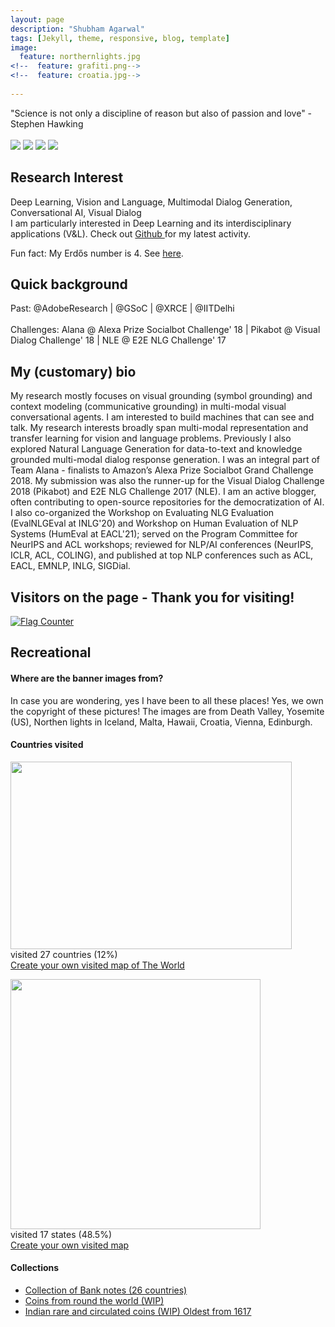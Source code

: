 ```yaml
---
layout: page
description: "Shubham Agarwal"
tags: [Jekyll, theme, responsive, blog, template]
image:
  feature: northernlights.jpg
<!--  feature: grafiti.png-->
<!--  feature: croatia.jpg-->
  
---
```


"Science is not only a discipline of reason but also of passion and love" - Stephen Hawking
<br />
<br />
[<img src="https://img.shields.io/badge/twitter-%230077B5.svg?&style=for-the-badge&logo=twitter&logoColor=white&color=00acee" />](http://twitter.com/shubhamag1992)
[<img src="https://img.shields.io/badge/github-%230077B5.svg?&style=for-the-badge&logo=github&logoColor=white&color=black" />](http://github.com/shubhamagarwal92)
[<img src="https://img.shields.io/badge/Scholar-%230077B5.svg?&style=for-the-badge&logo=google-scholar&logoColor=white&color=blue" />](http://scholar.google.es/citations?user=aSMFGScAAAAJ)
[<img src="https://img.shields.io/badge/linkedin-%230077B5.svg?&style=for-the-badge&logo=linkedin&logoColor=white" />](http://linkedin.com/in/shubham-agarwal-4b215146)


<h2> Research Interest </h2>

Deep Learning, Vision and Language, Multimodal Dialog Generation, Conversational AI, Visual Dialog
<br />
I am particularly interested in Deep Learning and its interdisciplinary applications (V&L). Check out <a href="https://github.com/shubhamagarwal92">Github </a> for my latest activity. 

Fun fact: My Erdős number is 4. See  <a href="https://www.csauthors.net/distance/shubham-agarwal-0001/paul-erdos"> here</a>. 

<h2> Quick background </h2>
Past: @AdobeResearch | @GSoC | @XRCE | @IITDelhi
<br />
<br />
Challenges: Alana @ Alexa Prize Socialbot Challenge' 18 | Pikabot @ Visual Dialog Challenge' 18 | NLE @ E2E NLG Challenge' 17

<h2> My (customary) bio </h2>
  
My research mostly focuses on visual grounding (symbol grounding) and context modeling (communicative grounding) in multi-modal visual conversational agents. I am interested to build machines that can see and talk. My research interests broadly span multi-modal representation and transfer learning for vision and language problems. Previously I also explored Natural Language Generation for data-to-text and knowledge grounded multi-modal dialog response generation. I was an integral part of Team Alana - finalists to Amazon’s Alexa Prize Socialbot Grand Challenge 2018. My submission was also the runner-up for the Visual Dialog Challenge 2018 (Pikabot) and E2E NLG Challenge 2017 (NLE). I am an active blogger, often contributing to open-source repositories for the democratization of AI. I also co-organized the Workshop on Evaluating NLG Evaluation (EvalNLGEval at INLG'20) and Workshop on Human Evaluation of NLP Systems (HumEval at EACL'21); served on the Program Committee for NeurIPS and ACL workshops; reviewed for NLP/AI conferences (NeurIPS, ICLR, ACL, COLING), and published at top NLP conferences such as ACL, EACL, EMNLP, INLG, SIGDial. 


<h2> Visitors on the page - Thank you for visiting! </h2>

<a href="https://info.flagcounter.com/jc9J"><img src="https://s11.flagcounter.com/map/jc9J/size_l/txt_000000/border_CCCCCC/pageviews_1/viewers_0/flags_0/" alt="Flag Counter" border="0"></a>


<h2> Recreational </h2>

#### Where are the banner images from?

In case you are wondering, yes I have been to all these places! Yes, we own the copyright of these pictures! The images are from Death Valley, Yosemite (US), Northen lights in Iceland, Malta, Hawaii, Croatia, Vienna, Edinburgh. 

#### Countries visited

<img src="http://chart.apis.google.com/chart?cht=map:fixed=-70,-180,80,180&chs=450x300&chf=bg,s,336699&chco=d0d0d0,cc0000&chd=s:999999999999999999999999999&chld=IN|US|GB|VA|CH|ES|SK|PT|NL|MC|MT|IT|IS|HU|GR|DE|FR|FI|DK|CZ|HR|BE|AT|MV|VN|SG|TH" width="450" height="300" ><br/>visited 27 countries (12%)<br/> <a href="https://douwe.com/projects/visited?region=world"> Create your own visited map of The World</a>


<img src="http://chart.apis.google.com/chart?cht=map:fixed=8,65,37,98&chs=400x400&chf=bg,s,336699&chco=d0d0d0,cc0000&chd=s:99999999999999999&chld=IN-GA|IN-UL|IN-UP|IN-WB|IN-SK|IN-RJ|IN-PB|IN-OR|IN-MH|IN-KL|IN-KA|IN-HP|IN-HR|IN-AP|IN-CH|IN-DL|IN-JK" width="400" height="400" ><br/>visited 17 states (48.5%)<br/> <a href="https://douwe.com/projects/visited?region=world"> Create your own visited map</a>


#### Collections

* <a href="https://mycollections.altova.com/run?d=/anonymous/PublishedCollections&in1=4390606F-2471-4534-9117-9F347A9ACCF7"> Collection of Bank notes (26 countries) </a>
* <a href="https://mycollections.altova.com/run?d=/anonymous/PublishedCollections&in1=937AA70A-6D78-4308-897A-0F96AE050F39"> Coins from round the world (WIP) </a>
* <a href="https://mycollections.altova.com/run?d=/anonymous/PublishedCollections&in1=CE82FD8A-8048-4B63-A271-54EB30E95F16"> Indian rare and circulated coins (WIP) Oldest from 1617 </a>
